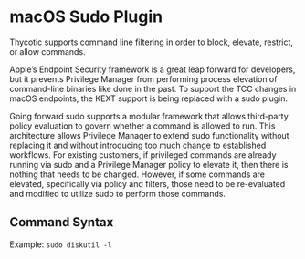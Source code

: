 [title]: # (Sudo Plugin)
[tags]: # (macOS)
[priority]: # (27)
# macOS Sudo Plugin

Thycotic supports command line filtering in order to block, elevate, restrict, or allow commands.

Apple’s Endpoint Security framework is a great leap forward for developers, but it prevents Privilege Manager from performing process elevation of command-line binaries like done in the past. To support the TCC changes in macOS endpoints, the KEXT support is being replaced with a sudo plugin.

Going forward sudo supports a modular framework that allows third-party policy evaluation to govern whether a command is allowed to run. This architecture allows Privilege Manager to extend sudo functionality without replacing it and without introducing too much change to established workflows. For existing customers, if privileged commands are already running via sudo and a Privilege Manager policy to elevate it, then there is nothing that needs to be changed. However, if some commands are elevated, specifically via policy and filters, those need to be re-evaluated and modified to utilize sudo to perform those commands.

## Command Syntax

Example: `sudo diskutil -l`

